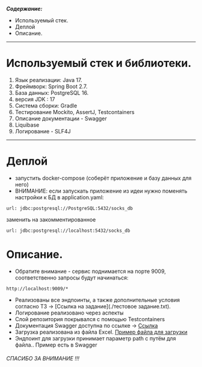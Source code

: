___Содержание:___
* Используемый стек.
* Деплой
* Описание.
___     

# Используемый стек и библиотеки.
1. Язык реализации: Java 17.
2. Фреймворк: Spring Boot 2.7.
3. База данных:  PostgreSQL 16.
4. версия JDK : 17
5. Система сборки: Gradle
6. Тестирование Mockito, AssertJ, Testcontainers
7. Описание документации - Swagger
8. Liquibase
9. Логирование - SLF4J
___

# Деплой
- запустить docker-compose (соберёт приложение и базу данных для него)
- ВНИМАНИЕ: если запускать приложение из идеи нужно поменять настройки к БД в application.yaml: 
~~~
url: jdbc:postgresql://PostgreSQL:5432/socks_db
~~~
заменить на закомментированное
~~~
url: jdbc:postgresql://localhost:5432/socks_db
~~~

# Описание.
- Обратите внимание - сервис поднимается на порте 9009, соответственно запросы будут начинаться:
~~~
http://localhost:9009/*
~~~
- Реализованы все эндпоинты, а также дополнительные условия согласно ТЗ -> [Ссылка на задание](./тестовое задание.txt).
- Логирование реализовано через аспекты
- Слой репозитория покрывался с помощью Testcontainers
- Документация Swagger доступна по ссылке -> [Ссылка](http://localhost:9009/swagger-ui/index.html)
- Загрузка реализована из файла Excel. [Пример файла для загрузки](./Excel_example.xlsx)
- Эндпоинт для загрузки принимает параметр path с путём для файла.. Пример есть в Swagger


###### CПАСИБО ЗА ВНИМАНИЕ !!!
